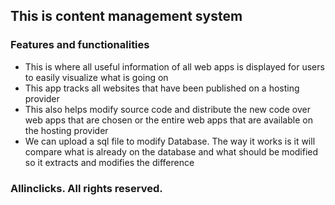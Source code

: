 ## This is content management system

### Features and functionalities

- This is where all useful information of all web apps is displayed for users to easily visualize what is going on
- This app tracks all websites that have been published on a hosting provider
- This also helps modify source code and distribute the new code over web apps that are chosen or the entire web apps that are available on the hosting provider
- We can upload a sql file to modify Database. The way it works is it will compare what is already on the database and what should be modified so it extracts and modifies the difference

### Allinclicks. All rights reserved.

